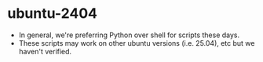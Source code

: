 # ubuntu-2404

- In general, we're preferring Python over shell for scripts these days.
- These scripts may work on other ubuntu versions (i.e. 25.04), etc but we
  haven't verified.
